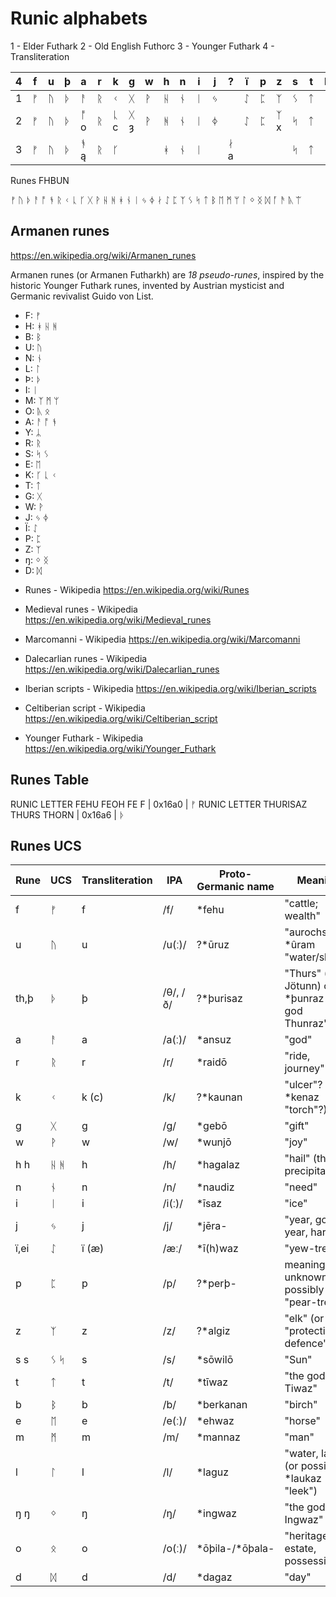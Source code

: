 # Runic alphabets

1 - Elder Futhark
2 - Old English Futhorc
3 - Younger Futhark
4 - Transliteration

4 | f | u | þ | a   | r | k  | g   | w | h | n | i | j | ?  | ï | p | z   | s | t | b | e | m | l | ŋ | o  | d | ?   | ?   | ?   | ?   | ?
--|---|---|---|-----|---|----|-----|---|---|---|---|---|----|---|---|-----|---|---|---|---|---|---|---|----|---|-----|-----|-----|-----|------
1 | ᚠ | ᚢ | ᚦ | ᚨ   | ᚱ | ᚲ   | ᚷ   | ᚹ | ᚺ | ᚾ | ᛁ | ᛃ   |    | ᛇ | ᛈ  | ᛉ   | ᛊ | ᛏ | ᛒ | ᛖ | ᛗ | ᛚ | ᛜ | ᛟ   | ᛞ |     |     |     |     | 
2 | ᚠ | ᚢ | ᚦ | ᚩ o | ᚱ | ᚳ c | ᚷ ȝ | ᚹ | ᚻ | ᚾ | ᛁ | ᛄ   |    | ᛇ | ᛈ  | ᛉ x | ᛋ | ᛏ | ᛒ | ᛖ | ᛗ | ᛚ | ᛝ | ᛟ œ | ᛞ |     | ᚪ a | ᚫ æ | ᚣ y | ᛠ ea
3 | ᚠ | ᚢ | ᚦ | ᚬ ą | ᚱ | ᚴ   |     |   | ᚼ | ᚾ | ᛁ |    | ᛅ a |   |   |     | ᛋ | ᛏ | ᛒ |   | ᛘ | ᛚ |   |     |   | ᛦ ʀ |     |     |    | 


Runes FHBUN

ᚠ ᚢ ᚦ ᚨ ᚩ ᚬ ᚱ ᚲ ᚳ ᚴ ᚷ ᚹ ᚺ ᚻ ᚼ ᚾ ᛁ ᛃ ᛄ ᛅ ᛇ ᛈ ᛉ ᛊ ᛋ ᛏ ᛒ ᛖ ᛗ ᛘ ᛚ ᛜ ᛝ ᛞ ᚪ ᚫ ᚣ ᛠ

## Armanen runes
https://en.wikipedia.org/wiki/Armanen_runes

Armanen runes (or Armanen Futharkh) are *18 pseudo-runes*, inspired by the historic Younger Futhark runes, invented by Austrian mysticist and Germanic revivalist Guido von List.

- F: ᚠ
- H: ᚼ  ᚺ ᚻ
- B: ᛒ
- U: ᚢ
- N: ᚾ
- L: ᛚ
- Þ: ᚦ
- I: ᛁ
- M: ᛉ  ᛗ ᛘ
- O: ᚣ  ᛟ
- A:    ᚨ ᚩ ᚬ
- Y: ᛦ
- R: ᚱ
- S: ᛋ  ᛊ
- E:   ᛖ
- K: ᚴ ᚳ ᚲ
- T: ᛏ
- G: ᚷ
- W: ᚹ
- J: ᛃ ᛄ
- Ï: ᛇ
- P: ᛈ
- Z: ᛉ
- ŋ: ᛜ ᛝ
- D: ᛞ


* Runes - Wikipedia
https://en.wikipedia.org/wiki/Runes

* Medieval runes - Wikipedia
https://en.wikipedia.org/wiki/Medieval_runes

* Marcomanni - Wikipedia
https://en.wikipedia.org/wiki/Marcomanni

* Dalecarlian runes - Wikipedia
https://en.wikipedia.org/wiki/Dalecarlian_runes

* Iberian scripts - Wikipedia
https://en.wikipedia.org/wiki/Iberian_scripts

* Celtiberian script - Wikipedia
https://en.wikipedia.org/wiki/Celtiberian_script

* Younger Futhark - Wikipedia
https://en.wikipedia.org/wiki/Younger_Futhark



## Runes Table

RUNIC LETTER FEHU FEOH FE F       | 0x16a0 | ᚠ
RUNIC LETTER THURISAZ THURS THORN | 0x16a6 | ᚦ


## Runes UCS

Rune | UCS | Transliteration | IPA | Proto-Germanic name | Meaning
-----|-----|-----------------|-----|---------------------|--------------
f | ᚠ | f | /f/ | *fehu | "cattle; wealth"
u | ᚢ | u | /u(ː)/ | ?*ūruz | "aurochs" (or *ûram "water/slag"?)
th,þ | ᚦ | þ | /θ/, /ð/ | ?*þurisaz | "Thurs" (see Jötunn) or *þunraz ("the god Thunraz")
a | ᚨ | a | /a(ː)/ | *ansuz | "god"
r | ᚱ | r | /r/ | *raidō | "ride, journey"
k | ᚲ | k (c) | /k/ | ?*kaunan | "ulcer"? (or *kenaz "torch"?)
g | ᚷ | g | /ɡ/ | *gebō | "gift"
w | ᚹ | w | /w/ | *wunjō | "joy"
h h | ᚺ ᚻ | h | /h/ | *hagalaz | "hail" (the precipitation)
n | ᚾ | n | /n/ | *naudiz | "need"
i | ᛁ | i | /i(ː)/ | *īsaz | "ice"
j | ᛃ | j | /j/ | *jēra- | "year, good year, harvest"
ï,ei | ᛇ | ï (æ) | /æː/ | *ī(h)waz | "yew-tree"
p | ᛈ | p | /p/ | ?*perþ- | meaning unknown; possibly "pear-tree".
z | ᛉ | z | /z/ | ?*algiz | "elk" (or "protection, defence")
s s | ᛊ ᛋ | s | /s/ | *sōwilō | "Sun"
t | ᛏ | t | /t/ | *tīwaz | "the god Tiwaz"
b | ᛒ | b | /b/ | *berkanan | "birch"
e | ᛖ | e | /e(ː)/ | *ehwaz | "horse"
m | ᛗ | m | /m/ | *mannaz | "man"
l | ᛚ | l | /l/ | *laguz | "water, lake" (or possibly *laukaz "leek")
ŋ ŋ | ᛜ | ŋ | /ŋ/ | *ingwaz | "the god Ingwaz"
o | ᛟ | o | /o(ː)/ | *ōþila-/*ōþala- | "heritage, estate, possession"
d | ᛞ | d | /d/ | *dagaz | "day"
